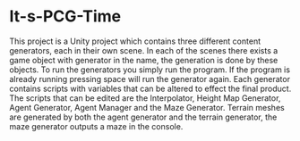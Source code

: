 # It-s-PCG-Time
This project is a Unity project which contains three different content generators, each in their own scene.
In each of the scenes there exists a game object with generator in the name, the generation is done by these objects.
To run the generators you simply run the program. If the program is already running pressing space will run the generator again.
Each generator contains scripts with variables that can be altered to effect the final product. 
The scripts that can be edited are the Interpolator, Height Map Generator, Agent Generator, Agent Manager and the Maze Generator.
Terrain meshes are generated by both the agent generator and the terrain generator, the maze generator outputs a maze in the console.
